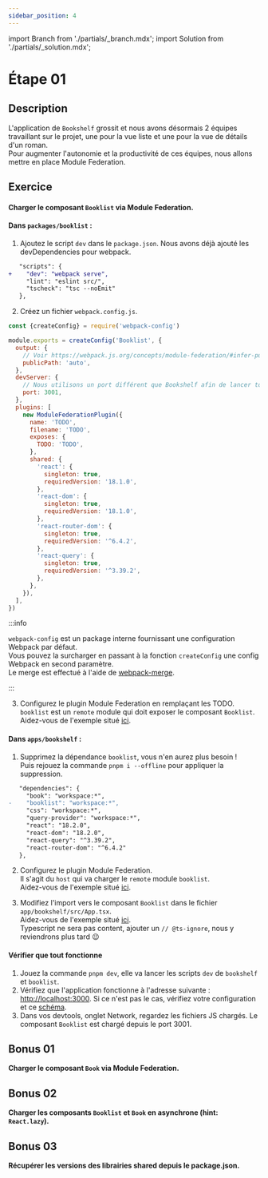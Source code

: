 ```yaml
---
sidebar_position: 4
---
```


import Branch from './partials/\_branch.mdx';
import Solution from './partials/\_solution.mdx';

# Étape 01

<Branch step="01" />

## Description

L'application de `Bookshelf` grossit et nous avons désormais 2 équipes travaillant sur le projet, une pour la vue liste et une pour la vue de détails d'un roman.  
Pour augmenter l'autonomie et la productivité de ces équipes, nous allons mettre en place Module Federation.

## Exercice

#### Charger le composant `Booklist` via Module Federation.

#### Dans `packages/booklist` :

1. Ajoutez le script `dev` dans le `package.json`. Nous avons déjà ajouté les devDependencies pour webpack.

```diff title="packages/booklist/package.json"
   "scripts": {
+    "dev": "webpack serve",
     "lint": "eslint src/",
     "tscheck": "tsc --noEmit"
   },
```

2. Créez un fichier `webpack.config.js`.

```js title="packages/booklist/webpack.config.js"
const {createConfig} = require('webpack-config')

module.exports = createConfig('Booklist', {
  output: {
    // Voir https://webpack.js.org/concepts/module-federation/#infer-publicpath-from-script
    publicPath: 'auto',
  },
  devServer: {
    // Nous utilisons un port différent que Bookshelf afin de lancer tous les serveurs de dev en parallèle
    port: 3001,
  },
  plugins: [
    new ModuleFederationPlugin({
      name: 'TODO',
      filename: 'TODO',
      exposes: {
        TODO: 'TODO',
      },
      shared: {
        'react': {
          singleton: true,
          requiredVersion: '18.1.0',
        },
        'react-dom': {
          singleton: true,
          requiredVersion: '18.1.0',
        },
        'react-router-dom': {
          singleton: true,
          requiredVersion: '^6.4.2',
        },
        'react-query': {
          singleton: true,
          requiredVersion: '^3.39.2',
        },
      },
    }),
  ],
})
```

:::info

`webpack-config` est un package interne fournissant une configuration Webpack par défaut.  
Vous pouvez la surcharger en passant à la fonction `createConfig` une config Webpack en second paramètre.  
Le merge est effectué à l'aide de [webpack-merge](https://github.com/survivejs/webpack-merge).

:::

3. Configurez le plugin Module Federation en remplaçant les TODO.  
   `booklist` est un `remote` module qui doit exposer le composant `Booklist`.  
   Aidez-vous de l'exemple situé [ici](./intro/module-federation.md/#signification-des-param%C3%A8tres).

#### Dans `apps/bookshelf` :

1. Supprimez la dépendance `booklist`, vous n'en aurez plus besoin !  
   Puis rejouez la commande `pnpm i --offline` pour appliquer la suppression.

```diff title="apps/bookshelf/package.json"
   "dependencies": {
     "book": "workspace:*",
-    "booklist": "workspace:*",
     "css": "workspace:*",
     "query-provider": "workspace:*",
     "react": "18.2.0",
     "react-dom": "18.2.0",
     "react-query": "^3.39.2",
     "react-router-dom": "^6.4.2"
   },
```

2. Configurez le plugin Module Federation.  
   Il s'agit du `host` qui va charger le `remote` module `booklist`.  
   Aidez-vous de l'exemple situé [ici](./intro/module-federation.md/#signification-des-param%C3%A8tres).

3. Modifiez l'import vers le composant `Booklist` dans le fichier `app/bookshelf/src/App.tsx`.  
   Aidez-vous de l'exemple situé [ici](./intro/module-federation.md/#signification-des-param%C3%A8tres).  
   Typescript ne sera pas content, ajouter un `// @ts-ignore`, nous y reviendrons plus tard 😉

#### Vérifier que tout fonctionne

1. Jouez la commande `pnpm dev`, elle va lancer les scripts `dev` de `bookshelf` et `booklist`.
1. Vérifiez que l'application fonctionne à l'adresse suivante : [http://localhost:3000](http://localhost:3000).
   Si ce n'est pas le cas, vérifiez votre configuration et ce [schéma](./intro/module-federation.md/#signification-des-param%C3%A8tres).
1. Dans vos devtools, onglet Network, regardez les fichiers JS chargés.
   Le composant `Booklist` est chargé depuis le port 3001.

## Bonus 01

**Charger le composant `Book` via Module Federation.**

## Bonus 02

**Charger les composants `Booklist` et `Book` en asynchrone (hint: `React.lazy`).**

## Bonus 03

**Récupérer les versions des librairies shared depuis le package.json.**

<Solution step="01" />
